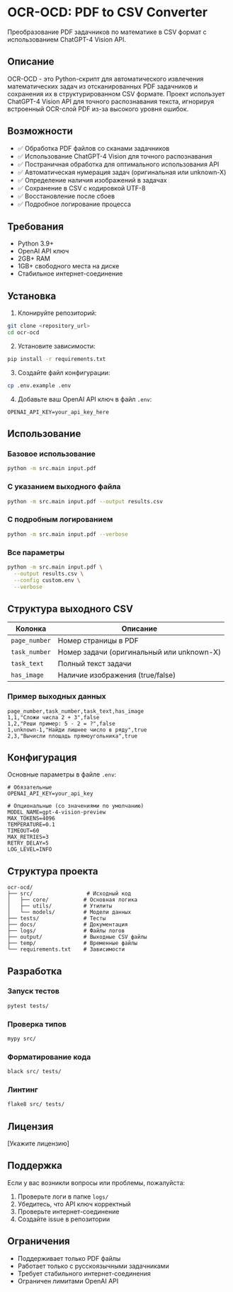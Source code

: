 # OCR-OCD: PDF to CSV Converter

Преобразование PDF задачников по математике в CSV формат с использованием ChatGPT-4 Vision API.

## Описание

OCR-OCD - это Python-скрипт для автоматического извлечения математических задач из отсканированных PDF задачников и сохранения их в структурированном CSV формате. Проект использует ChatGPT-4 Vision API для точного распознавания текста, игнорируя встроенный OCR-слой PDF из-за высокого уровня ошибок.

## Возможности

- ✅ Обработка PDF файлов со сканами задачников
- ✅ Использование ChatGPT-4 Vision для точного распознавания
- ✅ Постраничная обработка для оптимального использования API
- ✅ Автоматическая нумерация задач (оригинальная или unknown-X)
- ✅ Определение наличия изображений в задачах
- ✅ Сохранение в CSV с кодировкой UTF-8
- ✅ Восстановление после сбоев
- ✅ Подробное логирование процесса

## Требования

- Python 3.9+
- OpenAI API ключ
- 2GB+ RAM
- 1GB+ свободного места на диске
- Стабильное интернет-соединение

## Установка

1. Клонируйте репозиторий:
```bash
git clone <repository_url>
cd ocr-ocd
```

2. Установите зависимости:
```bash
pip install -r requirements.txt
```

3. Создайте файл конфигурации:
```bash
cp .env.example .env
```

4. Добавьте ваш OpenAI API ключ в файл `.env`:
```
OPENAI_API_KEY=your_api_key_here
```

## Использование

### Базовое использование

```bash
python -m src.main input.pdf
```

### С указанием выходного файла

```bash
python -m src.main input.pdf --output results.csv
```

### С подробным логированием

```bash
python -m src.main input.pdf --verbose
```

### Все параметры

```bash
python -m src.main input.pdf \
  --output results.csv \
  --config custom.env \
  --verbose
```

## Структура выходного CSV

| Колонка | Описание |
|---------|----------|
| `page_number` | Номер страницы в PDF |
| `task_number` | Номер задачи (оригинальный или unknown-X) |
| `task_text` | Полный текст задачи |
| `has_image` | Наличие изображения (true/false) |

### Пример выходных данных

```csv
page_number,task_number,task_text,has_image
1,1,"Сложи числа 2 + 3",false
1,2,"Реши пример: 5 - 2 = ?",false
1,unknown-1,"Найди лишнее число в ряду",true
2,3,"Вычисли площадь прямоугольника",true
```

## Конфигурация

Основные параметры в файле `.env`:

```env
# Обязательные
OPENAI_API_KEY=your_api_key

# Опциональные (со значениями по умолчанию)
MODEL_NAME=gpt-4-vision-preview
MAX_TOKENS=4096
TEMPERATURE=0.1
TIMEOUT=60
MAX_RETRIES=3
RETRY_DELAY=5
LOG_LEVEL=INFO
```

## Структура проекта

```
ocr-ocd/
├── src/                 # Исходный код
│   ├── core/           # Основная логика
│   ├── utils/          # Утилиты
│   └── models/         # Модели данных
├── tests/              # Тесты
├── docs/               # Документация
├── logs/               # Файлы логов
├── output/             # Выходные CSV файлы
├── temp/               # Временные файлы
└── requirements.txt    # Зависимости
```

## Разработка

### Запуск тестов

```bash
pytest tests/
```

### Проверка типов

```bash
mypy src/
```

### Форматирование кода

```bash
black src/ tests/
```

### Линтинг

```bash
flake8 src/ tests/
```

## Лицензия

[Укажите лицензию]

## Поддержка

Если у вас возникли вопросы или проблемы, пожалуйста:

1. Проверьте логи в папке `logs/`
2. Убедитесь, что API ключ корректный
3. Проверьте интернет-соединение
4. Создайте issue в репозитории

## Ограничения

- Поддерживает только PDF файлы
- Работает только с русскоязычными задачниками
- Требует стабильного интернет-соединения
- Ограничен лимитами OpenAI API 